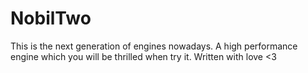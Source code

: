 # NobilTwo
This is the next generation of engines nowadays. A high performance engine which you will be thrilled when try it. Written with love &lt;3

